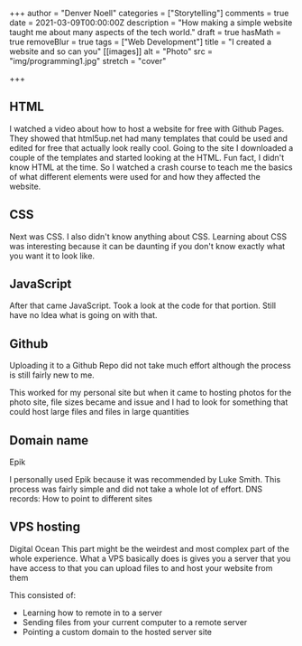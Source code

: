 +++
author = "Denver Noell"
categories = ["Storytelling"]
comments = true
date = 2021-03-09T00:00:00Z
description = "How making a simple website taught me about many aspects of the tech world."
draft = true
hasMath = true
removeBlur = true
tags = ["Web Development"]
title = "I created a website and so can you"
[[images]]
alt = "Photo"
src = "img/programming1.jpg"
stretch = "cover"

+++
## HTML

I watched a video about how to host a website for free with Github Pages. They showed that html5up.net had many templates that could be used and edited for free that actually look really cool. Going to the site I downloaded a couple of the templates and started looking at the HTML. Fun fact, I didn't know HTML at the time. So I watched a crash course to teach me the basics of what different elements were used for and how they affected the website.

## CSS

Next was CSS. I also didn't know anything about CSS. Learning about CSS was interesting because it can be daunting if you don't know exactly what you want it to look like.

## JavaScript

After that came JavaScript. Took a look at the code for that portion. Still have no Idea what is going on with that.

## Github

Uploading it to a Github Repo did not take much effort although the process is still fairly new to me.

This worked for my personal site but when it came to hosting photos for the photo site, file sizes became and issue and I had to look for something that could host large files and files in large quantities

## Domain name

Epik

I personally used Epik because it was recommended by Luke Smith. This process was fairly simple and did not take a whole lot of effort.
DNS records:
How to point to different sites

## VPS hosting

Digital Ocean
This part might be the weirdest and most complex part of the whole experience. What a VPS basically does is gives you a server that you have access to that you can upload files to and host your website from them

This consisted of:

- Learning how to remote in to a server
- Sending files from your current computer to a remote server
- Pointing a custom domain to the hosted server site